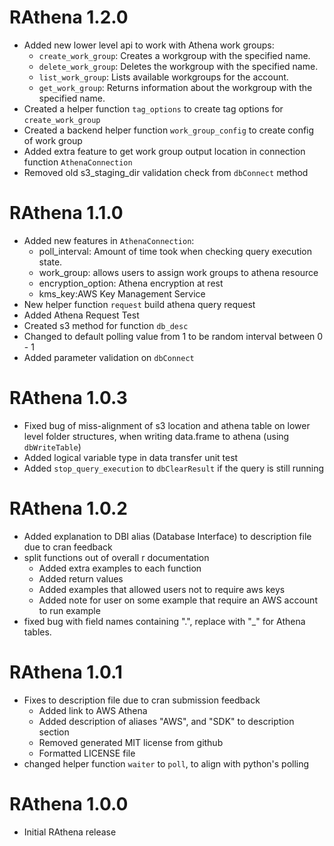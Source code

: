# RAthena 1.2.0
* Added new lower level api to work with Athena work groups:
  * `create_work_group`: Creates a workgroup with the specified name.
  * `delete_work_group`: Deletes the workgroup with the specified name.
  * `list_work_group`: Lists available workgroups for the account.
  * `get_work_group`: Returns information about the workgroup with the specified name.
* Created a helper function `tag_options` to create tag options for `create_work_group`
* Created a backend helper function `work_group_config` to create config of work group
* Added extra feature to get work group output location in connection function `AthenaConnection`
* Removed old s3_staging_dir validation check from `dbConnect` method

# RAthena 1.1.0
* Added new features in `AthenaConnection`:
  * poll_interval: Amount of time took when checking query execution state.
  * work_group: allows users to assign work groups to athena resource
  * encryption_option: Athena encryption at rest
  * kms_key:AWS Key Management Service
* New helper function `request` build athena query request
* Added Athena Request Test
* Created s3 method for function `db_desc`
* Changed to default polling value from 1 to be random interval between 0 - 1
* Added parameter validation on `dbConnect`

# RAthena 1.0.3
* Fixed bug of miss-alignment of s3 location and athena table on lower level folder structures, when writing data.frame to athena (using `dbWriteTable`)
* Added logical variable type in data transfer unit test
* Added `stop_query_execution` to `dbClearResult` if the query is still running

# RAthena 1.0.2
* Added explanation to DBI alias (Database Interface) to description file due to cran feedback
* split functions out of overall r documentation
  * Added extra examples to each function
  * Added return values
  * Added examples that allowed users not to require aws keys
  * Added note for user on some example that require an AWS account to run example
* fixed bug with field names containing ".", replace with "_" for Athena tables.

# RAthena 1.0.1 
* Fixes to description file due to cran submission feedback
  * Added link to AWS Athena
  * Added description of aliases "AWS", and "SDK" to description section
  * Removed generated MIT license from github
  * Formatted LICENSE file
* changed helper function `waiter` to `poll`, to align with python's polling

# RAthena 1.0.0
* Initial RAthena release